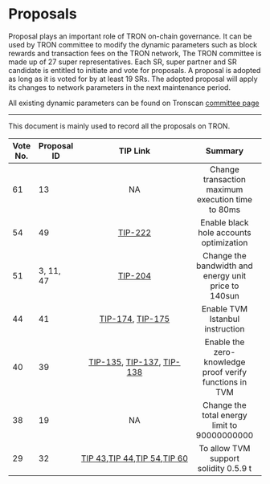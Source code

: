 # Proposals

Proposal plays an important role of TRON on-chain governance. It can be used by TRON committee to modify the dynamic parameters such as block rewards and transaction fees on the TRON network, The TRON committee is made up of 27 super representatives. Each SR, super partner and SR candidate is entitled to initiate and vote for proposals. A proposal is adopted as long as it is voted for by at least 19 SRs. The adopted proposal will apply its changes to network parameters in the next maintenance period.

All existing dynamic parameters can be found on Tronscan [committee page](https://tronscan.io/#/sr/committee)

****

This document is mainly used to record all the proposals on TRON.

|  Vote No.   | Proposal ID   | TIP Link | Summary |Detail Description | Mainnet Version | Status | Effective time
|  ----  | ----   | :----:   | :----: | :-------------------: |:----:  | :----: | :----: | 
|61|13| NA |Change transaction maximum execution time to 80ms|[proposal 265](https://github.com/tronprotocol/tips/issues/265)|[GreatVoyage-v4.2.0](https://github.com/tronprotocol/java-tron/releases/tag/GreatVoyage-v4.2.0)|[EFFECTIVE](https://tronscan.org/#/proposal/61)|2021-05-10
|54|49| [TIP-222](https://github.com/tronprotocol/tips/issues/222) |Enable black hole accounts optimization|[proposal 234](https://github.com/tronprotocol/tips/issues/234)|[GreatVoyage-v4.1.2](https://github.com/tronprotocol/java-tron/releases/tag/GreatVoyage-v4.1.2)|[EFFECTIVE](https://tronscan.org/#/proposal/54)|2021-03-08 
|51|3, 11, 47| [TIP-204](:/../../tips/tip-204.md) |Change the bandwidth and energy unit price to 140sun|[proposal 232](https://github.com/tronprotocol/tips/issues/232)|[GreatVoyage-v4.1.2](https://github.com/tronprotocol/java-tron/releases/tag/GreatVoyage-v4.1.2)|[EFFECTIVE](https://tronscan.org/#/proposal/54)|2021-02-11
|44|41| [TIP-174](:/../../tips/tip-174.md), [TIP-175](:/../../tips/tip-175.md) |Enable TVM Istanbul instruction |[Proposal 135](https://github.com/tronprotocol/tips/issues/135)|[GreatVoyage-v4.1.1](https://github.com/tronprotocol/java-tron/releases/tag/GreatVoyage-v4.1.1)|[EFFECTIVE](https://tronscan.io/#/proposal/44)|2020-11-16
|40|39| [TIP-135](:/../../tips/tip-135.md), [TIP-137](:/../../tips/tip-137),  [TIP-138](:/../../tips/tip-138)|Enable the zero-knowledge proof verify functions in TVM|[Proposal 135](https://github.com/tronprotocol/tips/issues/135)|[GreatVoyage-v4.0.1](https://github.com/tronprotocol/java-tron/releases/tag/GreatVoyage-v4.0.1)|[EFFECTIVE](https://tronscan.org/#/proposal/40)|2020-08-14
|38|19| NA |Change the total energy limit to 90000000000|[Proposal Link](https://docs.google.com/document/d/1Oc-YMxKFbzRWrU9eL18I7aqMnYbau2ZWtoUmWYDOs2o/edit#heading=h.5k3xzo79g6w0)|[Odyssey-3.7](https://github.com/tronprotocol/java-tron/releases/tag/Odyssey-v3.7)|[EFFECTIVE](https://tronscan.org/#/proposal/38)|2020-02-24
|29|32|[TIP&nbsp;43](../../../tips/tip-43.md),[TIP&nbsp;44](../../tips/tips/tip-44.md),[TIP&nbsp;54](../../../tips/tip-54.md),[TIP&nbsp;60](../../../tips/tip-60.md)|To allow TVM support solidity 0.5.9 t|[proposal 32](proposal-32.md)|[Odyssey-3.6.6](https://github.com/tronprotocol/java-tron/releases/tag/Odyssey-v3.6.6)|[EFFECTIVE](https://tronscan.org/#/proposal/29)|2020-02-24

